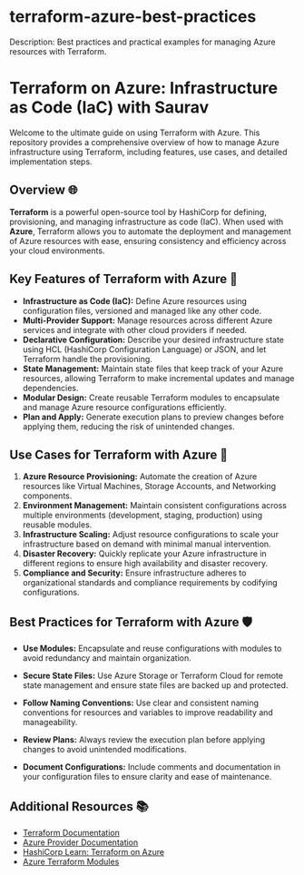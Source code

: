 # terraform-azure-best-practices
Description: Best practices and practical examples for managing Azure resources with Terraform.

# Terraform on Azure: Infrastructure as Code (IaC) with Saurav

Welcome to the ultimate guide on using Terraform with Azure. This repository provides a comprehensive overview of how to manage Azure infrastructure using Terraform, including features, use cases, and detailed implementation steps.

## Overview 🌐

**Terraform** is a powerful open-source tool by HashiCorp for defining, provisioning, and managing infrastructure as code (IaC). When used with **Azure**, Terraform allows you to automate the deployment and management of Azure resources with ease, ensuring consistency and efficiency across your cloud environments.

## Key Features of Terraform with Azure 🚀

- **Infrastructure as Code (IaC):** Define Azure resources using configuration files, versioned and managed like any other code.
- **Multi-Provider Support:** Manage resources across different Azure services and integrate with other cloud providers if needed.
- **Declarative Configuration:** Describe your desired infrastructure state using HCL (HashiCorp Configuration Language) or JSON, and let Terraform handle the provisioning.
- **State Management:** Maintain state files that keep track of your Azure resources, allowing Terraform to make incremental updates and manage dependencies.
- **Modular Design:** Create reusable Terraform modules to encapsulate and manage Azure resource configurations efficiently.
- **Plan and Apply:** Generate execution plans to preview changes before applying them, reducing the risk of unintended changes.

## Use Cases for Terraform with Azure 🌟

1. **Azure Resource Provisioning:** Automate the creation of Azure resources like Virtual Machines, Storage Accounts, and Networking components.
2. **Environment Management:** Maintain consistent configurations across multiple environments (development, staging, production) using reusable modules.
3. **Infrastructure Scaling:** Adjust resource configurations to scale your infrastructure based on demand with minimal manual intervention.
4. **Disaster Recovery:** Quickly replicate your Azure infrastructure in different regions to ensure high availability and disaster recovery.
5. **Compliance and Security:** Ensure infrastructure adheres to organizational standards and compliance requirements by codifying configurations.

## Best Practices for Terraform with Azure 🛡️

- **Use Modules:** Encapsulate and reuse configurations with modules to avoid redundancy and maintain organization.

- **Secure State Files:** Use Azure Storage or Terraform Cloud for remote state management and ensure state files are backed up and protected.

- **Follow Naming Conventions:** Use clear and consistent naming conventions for resources and variables to improve readability and manageability.

- **Review Plans:** Always review the execution plan before applying changes to avoid unintended modifications.

- **Document Configurations:** Include comments and documentation in your configuration files to ensure clarity and ease of maintenance.

## Additional Resources 📚

- [Terraform Documentation](https://www.terraform.io/docs)
- [Azure Provider Documentation](https://registry.terraform.io/providers/hashicorp/azurerm/latest/docs)
- [HashiCorp Learn: Terraform on Azure](https://learn.hashicorp.com/terraform)
- [Azure Terraform Modules](https://github.com/Azure/terraform-azurerm-modules)
